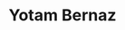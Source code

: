 ---
title: Yotam Bernaz
website: https://yotam.bernaz.co.il/
linkedin: yotambernaz
github: boofinka

logzio-role: Customer Care Engineer
sitemap: false
---